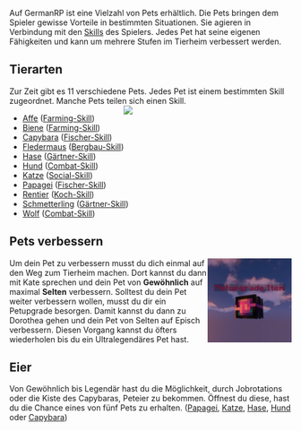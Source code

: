 Auf GermanRP ist eine Vielzahl von Pets erhältlich.
Die Pets bringen dem Spieler gewisse Vorteile in bestimmten Situationen.
Sie agieren in Verbindung mit den [Skills](../../pages/skills/allgemein.md) des Spielers. 
Jedes Pet hat seine eigenen Fähigkeiten und kann um mehrere Stufen im Tierheim verbessert werden.

## Tierarten

Zur Zeit gibt es 11 verschiedene Pets.
Jedes Pet ist einem bestimmten Skill zugeordnet.
 Manche Pets teilen sich einen Skill.  <img align="right" width="300" eight="200" src="../../../assets/image/pets/Petmenü.png">


 - [Affe](affe.md) ([Farming-Skill](../../pages/skills/farming.md))
 - [Biene](biene.md) ([Farming-Skill](../../pages/skills/farming.md))
 - [Capybara](capybara.md) ([Fischer-Skill](../../pages/skills/fischer.md))
 - [Fledermaus](fledermaus.md) ([Bergbau-Skill](../../pages/skills/bergbau.md))
 - [Hase](hase.md) ([Gärtner-Skill](../../pages/skills/gärtner.md))
 - [Hund](hund.md) ([Combat-Skill](../../pages/skills/combat.md))
 - [Katze](katze.md) ([Social-Skill](../../pages/skills/social.md))
 - [Papagei](papagei.md) ([Fischer-Skill](../../pages/skills/fischer.md))
 - [Rentier](rentier.md) ([Koch-Skill](../../pages/skills/kochen.md))
 - [Schmetterling](schmetterling.md) ([Gärtner-Skill](../../pages/skills/gärtner.md))
 - [Wolf](wolf.md) ([Combat-Skill](../../pages/skills/combat.md))


## Pets verbessern

 <img align="right" width="150" eight="200" src="../../../assets/image/pets/Petupgrade.png">
 

 Um dein Pet zu verbessern musst du dich einmal auf den Weg zum Tierheim machen.
 Dort kannst du dann mit Kate sprechen und dein Pet von **Gewöhnlich** auf maximal **Selten** verbessern.
 Solltest du dein Pet weiter verbessern wollen, musst du dir ein Petupgrade besorgen.
 Damit kannst du dann zu Dorothea gehen und dein Pet von Selten auf Episch verbessern.
 Diesen Vorgang kannst du öfters wiederholen bis du ein Ultralegendäres Pet hast. 
 

## Eier

Von Gewöhnlich bis Legendär hast du die Möglichkeit, durch Jobrotations oder die Kiste des Capybaras, Peteier zu bekommen. Öffnest du diese, hast du die Chance eines von fünf Pets zu erhalten. ([Papagei](papagei.md), [Katze](katze.md), [Hase](hase.md), [Hund](hund.md) oder [Capybara](capybara.md))
